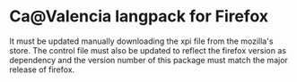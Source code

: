 # Ca@Valencia langpack for Firefox
It must be updated manually downloading the xpi file from the mozilla's store.
The control file must also be updated to reflect the firefox version as dependency and the version number of this package must match the major release of firefox.

